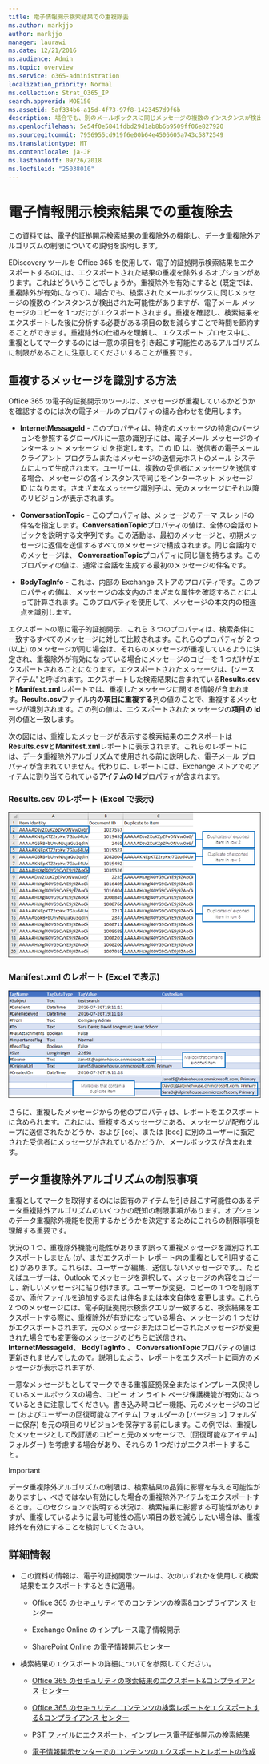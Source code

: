 ```yaml
---
title: 電子情報開示検索結果での重複除去
ms.author: markjjo
author: markjjo
manager: laurawi
ms.date: 12/21/2016
ms.audience: Admin
ms.topic: overview
ms.service: o365-administration
localization_priority: Normal
ms.collection: Strat_O365_IP
search.appverid: MOE150
ms.assetid: 5af334b6-a15d-4f73-97f8-1423457d9f6b
description: 場合でも、別のメールボックスに同じメッセージの複数のインスタンスが検出された可能性がありますが、電子メール メッセージのコピーを 1 つだけをエクスポートするためにエクスポートされる電子的証拠開示検索結果の重複を除外するオプションがあります。
ms.openlocfilehash: 5e54f0e5841fdbd29d1ab8b6b9509ff06e827920
ms.sourcegitcommit: 7956955cd919f6e00b64e4506605a743c5872549
ms.translationtype: MT
ms.contentlocale: ja-JP
ms.lasthandoff: 09/26/2018
ms.locfileid: "25038010"
---
```

# <a name="de-duplication-in-ediscovery-search-results"></a>電子情報開示検索結果での重複除去

この資料では、電子的証拠開示検索結果の重複除外の機能し、データ重複除外アルゴリズムの制限についての説明を説明します。
  
EDiscovery ツールを Office 365 を使用して、電子的証拠開示検索結果をエクスポートするのには、エクスポートされた結果の重複を除外するオプションがあります。これはどういうことでしょうか。重複除外を有効にすると (既定では、重複除外が有効になって)、場合でも、検索されたメールボックスに同じメッセージの複数のインスタンスが検出された可能性がありますが、電子メール メッセージのコピーを 1 つだけがエクスポートされます。重複を確認し、検索結果をエクスポートした後に分析する必要がある項目の数を減らすことで時間を節約することができます。重複除外の仕組みを理解し、エクスポート プロセス中に、重複としてマークするのには一意の項目を引き起こす可能性のあるアルゴリズムに制限があることに注意してくださいすることが重要です。
  
## <a name="how-duplicate-messages-are-identified"></a>重複するメッセージを識別する方法

Office 365 の電子的証拠開示のツールは、メッセージが重複しているかどうかを確認するのには次の電子メールのプロパティの組み合わせを使用します。
  
- **InternetMessageId** - このプロパティは、特定のメッセージの特定のバージョンを参照するグローバルに一意の識別子には、電子メール メッセージのインターネット メッセージ id を指定します。この ID は、送信者の電子メール クライアント プログラムまたはメッセージの送信元ホストのメール システムによって生成されます。ユーザーは、複数の受信者にメッセージを送信する場合、メッセージの各インスタンスで同じをインターネット メッセージ ID になります。さまざまなメッセージ識別子は、元のメッセージにそれ以降のリビジョンが表示されます。 
    
- **ConversationTopic** - このプロパティは、メッセージのテーマ スレッドの件名を指定します。**ConversationTopic**プロパティの値は、全体の会話のトピックを説明する文字列です。この活動は、最初のメッセージと、初期メッセージに返信を送信するすべてのメッセージで構成されます。同じ会話内でのメッセージは、 **ConversationTopic**プロパティに同じ値を持ちます。このプロパティの値は、通常は会話を生成する最初のメッセージの件名です。 
    
- **BodyTagInfo** - これは、内部の Exchange ストアのプロパティです。このプロパティの値は、メッセージの本文内のさまざまな属性を確認することによって計算されます。このプロパティを使用して、メッセージの本文内の相違点を識別します。 
    
エクスポートの際に電子的証拠開示、これら 3 つのプロパティは、検索条件に一致するすべてのメッセージに対して比較されます。これらのプロパティが 2 つ (以上) のメッセージが同じ場合は、それらのメッセージが重複しているように決定され、重複除外が有効になっている場合にメッセージのコピーを 1 つだけがエクスポートされることになります。エクスポートされたメッセージは、[ソース アイテム"と呼ばれます。エクスポートした検索結果に含まれている**Results.csv**と**Manifest.xml**レポートでは、重複したメッセージに関する情報が含まれます。**Results.csv**ファイル内**の項目に重複する**列の値のことで、重複するメッセージが識別されます。この列の値は、エクスポートされたメッセージの**項目の Id**列の値と一致します。 
  
次の図には、重複したメッセージが表示する検索結果のエクスポートは**Results.csv**と**Manifest.xml**レポートに表示されます。これらのレポートには、データ重複除外アルゴリズムで使用される前に説明した、電子メール プロパティが含まれていません。代わりに、レポートには、Exchange ストアでのアイテムに割り当てられている**アイテムの Id**プロパティが含まれます。 
  
 ### <a name="resultscsv-report-viewed-in-excel"></a>Results.csv のレポート (Excel で表示)
  
![Results.csv レポートに重複するアイテムについての情報を表示します。](media/e3d64004-3b91-4cba-b6f3-934b46cbdcdb.png)
  
 ### <a name="manifestxml-report-viewed-in-excel"></a>Manifest.xml のレポート (Excel で表示)
  
![Manifest.xml レポートに重複するアイテムについての情報を表示します。](media/69aa4786-9883-46ff-bcae-b35e0daf4a6d.png)
  
さらに、重複したメッセージからの他のプロパティは、レポートをエクスポートに含められます。これには、重複するメッセージにある、メッセージが配布グループに送信されたかどうか、および [cc]、または [bcc] に別のユーザーに指定された受信者にメッセージがされているかどうか、メールボックスが含まれます。
  
## <a name="limitations-of-the-de-duplication-algorithm"></a>データ重複除外アルゴリズムの制限事項

重複としてマークを取得するのには固有のアイテムを引き起こす可能性のあるデータ重複除外アルゴリズムのいくつかの既知の制限事項があります。オプションのデータ重複除外機能を使用するかどうかを決定するためにこれらの制限事項を理解する重要です。
  
状況の 1 つ、重複除外機能可能性があります誤って重複メッセージを識別されエクスポートしません (が、まだエクスポート レポート内の重複として引用すること) があります。これらは、ユーザーが編集、送信しないメッセージです。、たとえばユーザーは、Outlook でメッセージを選択して、メッセージの内容をコピーし、新しいメッセージに貼り付けます。ユーザーが変更、コピーの 1 つを削除するか、添付ファイルを追加するまたは件名または本文自体を変更します。これら 2 つのメッセージには、電子的証拠開示検索クエリが一致すると、検索結果をエクスポートする際に、重複除外が有効になっている場合、メッセージの 1 つだけがエクスポートされます。元のメッセージまたはコピーされたメッセージが変更された場合でも変更後のメッセージのどちらに送信され、 **InternetMessageId**、 **BodyTagInfo** 、 **ConversationTopic**プロパティの値は更新されませんでしたので。説明したよう、レポートをエクスポートに両方のメッセージが表示されますが、 
  
一意なメッセージもとしてマークできる重複証拠保全またはインプレース保持しているメールボックスの場合、コピー オン ライト ページ保護機能が有効になっているときに注意してください。書き込み時コピー機能、元のメッセージのコピー (およびユーザーの回復可能なアイテム] フォルダーの [バージョン] フォルダーに保存) を元の項目のリビジョンを保存する前にします。この例では、重複したメッセージとして改訂版のコピーと元のメッセージで、[回復可能なアイテム] フォルダー) を考慮する場合があり、それらの 1 つだけがエクスポートすること。
  
> [!IMPORTANT]
> データ重複除外アルゴリズムの制限は、検索結果の品質に影響を与える可能性がありますし、べきではない有効にした場合の重複除外アイテムをエクスポートするとき。このセクションで説明する状況は、検索結果に影響する可能性がありますが、重複しているように最も可能性の高い項目の数を減らしたい場合は、重複除外を有効にすることを検討してください。 
  
## <a name="more-information"></a>詳細情報

- この資料の情報は、電子的証拠開示ツールは、次のいずれかを使用して検索結果をエクスポートするときに適用。
    
  - Office 365 のセキュリティでのコンテンツの検索&amp;コンプライアンス センター
    
  - Exchange Online のインプレース電子情報開示
    
  - SharePoint Online の電子情報開示センター
    
- 検索結果のエクスポートの詳細についてを参照してください。
    
  - [Office 365 のセキュリティの検索結果のエクスポート&amp;コンプライアンス センター](export-search-results.md)
    
  - [Office 365 のセキュリティ コンテンツの検索レポートをエクスポートする&amp;コンプライアンス センター](export-a-content-search-report.md)
    
  - [PST ファイルにエクスポート、インプレース電子証拠開示の検索結果](https://go.microsoft.com/fwlink/p/?linkid=832671)
    
  - [電子情報開示センターでのコンテンツのエクスポートとレポートの作成](https://support.office.com/article/7b2ea190-5f9b-4876-86e5-4440354c381a)
